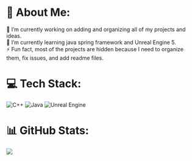 # 💫 About Me:
🔭 I’m currently working on adding and organizing all of my projects and ideas.
<br>🌱 I’m currently learning java spring framework and Unreal Engine 5.
<br>⚡ Fun fact, most of the projects are hidden because I need to organize them, fix issues, and add readme files.


# 💻 Tech Stack:

![C++](https://img.shields.io/badge/c++-%2300599C.svg?style=for-the-badge&logo=c%2B%2B&logoColor=white)
![Java](https://img.shields.io/badge/java-%23ED8B00.svg?style=for-the-badge&logo=java&logoColor=white)
![Unreal Engine](https://img.shields.io/badge/unrealengine-%23313131.svg?style=for-the-badge&logo=unrealengine&logoColor=white)

# 📊 GitHub Stats:
![](https://github-readme-stats.vercel.app/api/top-langs/?username=BagsikMr&theme=dark&hide_border=false&include_all_commits=false&count_private=false&layout=compact)



